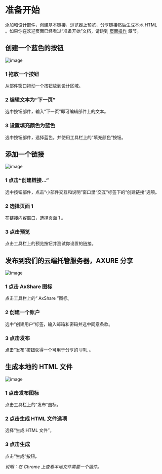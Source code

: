 # 准备开始

添加和设计部件，创建基本链接，浏览器上预览，分享链接然后生成本地 HTML 。如果你在欢迎页面已经看过“准备开始”文档，请跳到 [页面操作](working-with-pages.md) 章节。

## 创建一个蓝色的按钮

![image](https://raw.githubusercontent.com/jikexueyuanwiki/axure/master/images/gettingstarted1.png)

### 1 拖放一个按钮
从部件窗口拖动一个按钮放到设计区域。

### 2 编辑文本为“下一页”
选中按钮部件，输入“下一页”即可编辑部件上的文本。

### 3 设置填充颜色为蓝色
选中按钮部件，选择蓝色，并使用工具栏上的“填充颜色”按钮。  

## 添加一个链接

![image](https://raw.githubusercontent.com/jikexueyuanwiki/axure/master/images/gettingstarted2.png)

### 1 点击“创建链接...”
选中按钮部件，点击“小部件交互和说明”窗口里“交互”标签下的“创建链接”选项。

### 2 选择页面 1 
在链接内容窗口，选择页面 1 。

### 3 点击预览
点击工具栏上的预览按钮并测试你设置的链接。

## 发布到我们的云端托管服务器，AXURE 分享

![image](https://raw.githubusercontent.com/jikexueyuanwiki/axure/master/images/gettingstarted3.png)

### 1 点击 AxShare 图标
点击工具栏上的“ AxShare ”图标。

### 2 创建一个账户
选中“创建用户”标签，输入邮箱和密码并选中同意条款。

### 3 点击发布
点击“发布”按钮获得一个可用于分享的 URL 。

## 生成本地的 HTML 文件

![image](https://raw.githubusercontent.com/jikexueyuanwiki/axure/master/images/gettingstarted4.png)

### 1 点击发布图标
点击工具栏上的“发布”图标。

### 2 点击生成 HTML 文件选项
选择“生成 HTML 文件”。

### 3 点击生成
点击“生成”按钮。

_说明：在 Chrome 上查看本地文件需要一个插件。_





